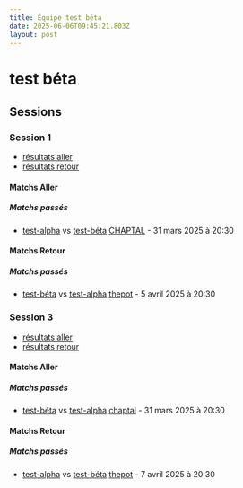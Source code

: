 ```yaml
---
title: Équipe test béta
date: 2025-06-06T09:45:21.803Z
layout: post
---
```


# test béta

## Sessions

### Session 1
- [résultats aller ](/scores/session-1/groupe-1/aller/)
- [résultats retour](/scores/session-1/groupe-1/retour/)

#### Matchs Aller

##### Matchs passés

- [test-alpha](/teams/test-alpha) vs [test-béta](/teams/test-béta) [CHAPTAL](/stades/CHAPTAL) - 31 mars 2025 à 20:30

#### Matchs Retour

##### Matchs passés

- [test-béta](/teams/test-béta) vs [test-alpha](/teams/test-alpha) [thepot](/stades/thepot) - 5 avril 2025 à 20:30

### Session 3
- [résultats aller ](/scores/session-3/groupe-1/aller/)
- [résultats retour](/scores/session-3/groupe-1/retour/)

#### Matchs Aller

##### Matchs passés

- [test-béta](/teams/test-béta) vs [test-alpha](/teams/test-alpha) [chaptal](/stades/chaptal) - 31 mars 2025 à 20:30

#### Matchs Retour

##### Matchs passés

- [test-alpha](/teams/test-alpha) vs [test-béta](/teams/test-béta) [thepot](/stades/thepot) - 7 avril 2025 à 20:30

